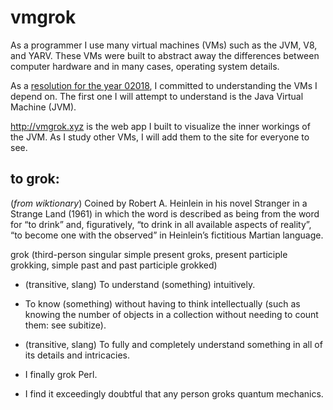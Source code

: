 # vmgrok

As a programmer I use many virtual machines (VMs)
such as the JVM, V8, and YARV.
These VMs were built to abstract away the differences
between computer hardware and in many cases, operating
system details.

As a [resolution for the year 02018](https://twitter.com/habitmelon/status/950089834877497344), I committed to understanding the VMs I depend on. The first one I will
attempt to understand is the Java Virtual Machine (JVM).

http://vmgrok.xyz is the web app I built to visualize the
inner workings of the JVM. As I study other VMs, I will
add them to the site for everyone to see.

## to grok:
(_from wiktionary_)
Coined by Robert A. Heinlein in his novel Stranger in a Strange Land (1961) in which the word is described as being from the word for “to drink” and, figuratively, “to drink in all available aspects of reality”, “to become one with the observed” in Heinlein’s fictitious Martian language.

grok (third-person singular simple present groks, present participle grokking, simple past and past participle grokked)

 - (transitive, slang) To understand (something) intuitively.
 - To know (something) without having to think intellectually (such as knowing the number of objects in a collection without needing to count them: see subitize).

 - (transitive, slang) To fully and completely understand something in all of its details and intricacies.
  - I finally grok Perl.
  - I find it exceedingly doubtful that any person groks quantum mechanics.
